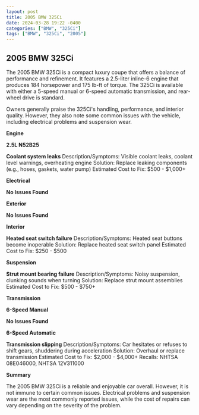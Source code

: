 ```yaml
---
layout: post
title: 2005 BMW 325Ci
date: 2024-03-28 19:22 -0400
categories: ["BMW", "325Ci"]
tags: ["BMW", "325Ci", "2005"]
---
```

## 2005 BMW 325Ci

The 2005 BMW 325Ci is a compact luxury coupe that offers a balance of performance and refinement. It features a 2.5-liter inline-6 engine that produces 184 horsepower and 175 lb-ft of torque. The 325Ci is available with either a 5-speed manual or 6-speed automatic transmission, and rear-wheel drive is standard.

Owners generally praise the 325Ci's handling, performance, and interior quality. However, they also note some common issues with the vehicle, including electrical problems and suspension wear.

**Engine**

**2.5L N52B25**

**Coolant system leaks**
Description/Symptoms: Visible coolant leaks, coolant level warnings, overheating engine
Solution: Replace leaking components (e.g., hoses, gaskets, water pump)
Estimated Cost to Fix: $500 - $1,000+

**Electrical**

**No Issues Found**

**Exterior**

**No Issues Found**

**Interior**

**Heated seat switch failure**
Description/Symptoms: Heated seat buttons become inoperable
Solution: Replace heated seat switch panel
Estimated Cost to Fix: $250 - $500

**Suspension**

**Strut mount bearing failure**
Description/Symptoms: Noisy suspension, clunking sounds when turning
Solution: Replace strut mount assemblies
Estimated Cost to Fix: $500 - $750+

**Transmission**

**6-Speed Manual**

**No Issues Found**

**6-Speed Automatic**

**Transmission slipping**
Description/Symptoms: Car hesitates or refuses to shift gears, shuddering during acceleration
Solution: Overhaul or replace transmission
Estimated Cost to Fix: $2,000 - $4,000+
Recalls: NHTSA 08E046000, NHTSA 12V311000

**Summary**

The 2005 BMW 325Ci is a reliable and enjoyable car overall. However, it is not immune to certain common issues. Electrical problems and suspension wear are the most commonly reported issues, while the cost of repairs can vary depending on the severity of the problem.
